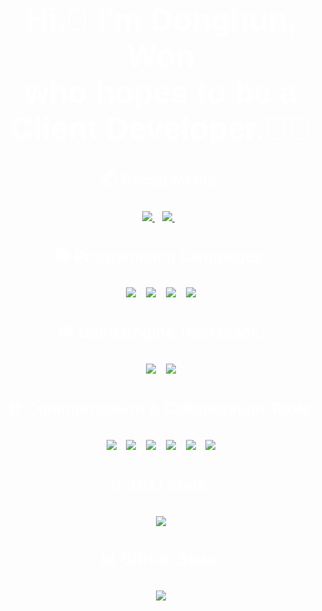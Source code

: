 <div align="center">

  

  <!-- Introduction Section -->
  <h1 align="center" style="font-family: 'Arial', sans-serif; color: #ffffff; font-size: 50px; margin-top: 20px;">Hi,👋 I'm Donghun, Won</br>who hopes to be a Client Developer.👨‍💻</h1>

  <!-- Social Links -->
  <h3 align="center" style="font-family: 'Arial', sans-serif; color: #ffffff; font-size: 25px;">📫 Social Media:</h3>
  <p align="center">
    <a href="https://blog.naver.com/donghun_o" target="_blank">
      <img src="https://img.shields.io/badge/BLOG-blue?style=for-the-badge&logo=blogger&logoColor=white" />
    </a> &nbsp;&nbsp;
    <a href="mailto:wjh9330@naver.com">
      <img src="https://img.shields.io/badge/EMAIL-orange?style=for-the-badge&logo=gmail&logoColor=white" />
    </a> &nbsp;&nbsp; 
  
  </p>

  <!-- Languages Section -->
  <h3 align="center" style="font-family: 'Arial', sans-serif; color: #ffffff; font-size: 25px;">📚 Programming Languages:</h3>
  <p align="center">
    <img src="https://img.shields.io/badge/python-3670A0?style=for-the-badge&logo=python&logoColor=ffdd54"/> &nbsp;&nbsp;
    <img src="https://img.shields.io/badge/c-%23239120.svg?style=for-the-badge&logo=c&logoColor=white"/> &nbsp;&nbsp;
    <img src="https://img.shields.io/badge/c++-%2300599C.svg?style=for-the-badge&logo=c%2B%2B&logoColor=white"/> &nbsp;&nbsp;
    <img src="https://img.shields.io/badge/C%23-0078d4?style=for-the-badge&logo=c-sharp&logoColor=white"/>
  </p>

  <!-- Engine Tech Stack Section -->
  <h3 align="center" style="font-family: 'Arial', sans-serif; color: #ffffff; font-size: 25px;">🎮 GameEngine Tech Stack:</h3>
<p align="center">
   <img src="https://img.shields.io/badge/Unity-20232a?style=for-the-badge&logo=unity&logoColor=white"/> &nbsp;&nbsp;
   <img src="https://img.shields.io/badge/unrealengine-%23313131.svg?style=for-the-badge&logo=unrealengine&logoColor=white&color=blue">
</p>

<!-- Communication and Collaboration Tools Section -->
<h3 align="center" style="font-family: 'Arial', sans-serif; color: #ffffff; font-size: 25px;">🛠️ Communication & Collaboration Tools:</h3>
<p align="center">
  <img src="https://img.shields.io/badge/Git-F05032?style=for-the-badge&logo=git&logoColor=white"/> &nbsp;&nbsp;
  <img src="https://img.shields.io/badge/Notion-000000?style=for-the-badge&logo=notion&logoColor=white&color=purple"/> &nbsp;&nbsp;
  <img src="https://img.shields.io/badge/Jira-0052CC?style=for-the-badge&logo=jira&logoColor=white"/> &nbsp;&nbsp;
  <img src="https://img.shields.io/badge/Fork-828282?style=for-the-badge&logo=git&logoColor=white&color=green"/> &nbsp;&nbsp;
  <img src="https://img.shields.io/badge/SourceTree-0052CC?style=for-the-badge&logo=sourcetree&logoColor=white"/> &nbsp;&nbsp;
  <img src="https://img.shields.io/badge/Figma-F24E1E?style=for-the-badge&logo=figma&logoColor=white"/>
</p>

  <!-- BOJ Stats Section -->
  <h3 align="center" style="font-family: 'Arial', sans-serif; color: #ffffff; font-size: 25px;">📈 BOJ Stats:</h3>
  <p align="center">
    <a href="https://solved.ac/wjh9330">
      <img src="http://mazassumnida.wtf/api/v2/generate_badge?boj=wjh9330" />
    </a>
  </p>

  <!-- GitHub Stats Section -->
  <h3 align="center" style="font-family: 'Arial', sans-serif; color: #ffffff; font-size: 25px;">📊 GitHub Stats:</h3>
  <p align="center">
    <img src="https://github-readme-stats.vercel.app/api?username=gdevhun&show_icons=true&hide_title=true&count_private=true&theme=radical&hide=prs&border_radius=10&langs_count=10" />
  </p>

</div>

